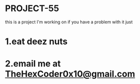 # PROJECT-55
this is a project I'm working on
if you have a problem with it just
#  1.eat deez nuts
#  2.email me at TheHexCoder0x10@gmail.com
